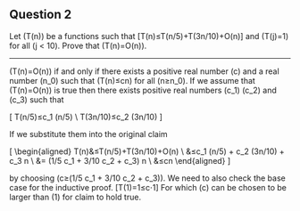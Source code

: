 ## Question 2
Let \(T(n)\) be a functions such that \[T(n)≤T(n/5)+T(3n/10)+O(n)\] and \(T(j)=1\) for all \(j < 10\). Prove that \(T(n)=O(n)\).

---

\(T(n)=O(n)\) if and only if there exists a positive real number \(c\) and a real number \(n_0\) such that \(T(n)≤cn\) for all \(n≥n_0\). If we assume that \(T(n)=O(n)\) is true then there exists positive real numbers \(c_1\) \(c_2\) and \(c_3\) such that

\[
T(n/5)≤c_1 (n/5) \\
T(3n/10)≤c_2 (3n/10)
\]

If we substitute them into the original claim

\[
\begin{aligned}
T(n)&≤T(n/5)+T(3n/10)+O(n) \\
&≤c_1 (n/5) + c_2 (3n/10) + c_3 n \\
&= (1/5 c_1 + 3/10 c_2 + c_3) n \\
&≤cn
\end{aligned}
\]

by choosing \(c≥(1/5 c_1 + 3/10 c_2 + c_3)\). We need to also check the base case for the inductive proof. \[T(1)=1≤c⋅1\] For which \(c\) can be chosen to be larger than \(1\) for claim to hold true.
